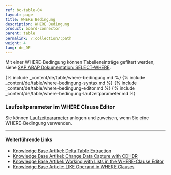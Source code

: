 ```yaml
---
ref: bc-table-04
layout: page
title: WHERE Bedingung
description: WHERE Bedingung
product: board-connector
parent: table
permalink: /:collection/:path
weight: 4
lang: de_DE
---
```

Mit einer WHERE-Bedingung können Tabelleneinträge gefiltert werden, siehe [SAP ABAP Dokumentation: SELECT-WHERE](https://help.sap.com/doc/abapdocu_750_index_htm/7.50/de-de/abapwhere.htm).


{% include _content/de/table/where-bedingung.md  %}
{% include _content/de/table/where-bedingung-syntax.md  %}
{% include _content/de/table/where-bedingung-editor.md  %}
{% include _content/de/table/where-bedingung-laufzeitparameter.md  %}

### Laufzeitparameter im WHERE Clause Editor
Sie können [Laufzeitparameter](./edit-runtime-parameters) anlegen und zuweisen, wenn Sie eine WHERE-Bedingung verwenden.

**** 
#### Weiterführende Links

- [Knowledge Base Artikel: Delta Table Extraction](https://kb.theobald-software.com/tables/delta-table-extraction)
- [Knowledge Base Artikel: Change Data Capture with CDHDR](https://kb.theobald-software.com/tables/change-data-capture-with-cdhdr)
- [Knowledge Base Artikel: Working with Lists in the WHERE-Clause Editor](https://kb.theobald-software.com/tables/where-clause-editor-lists)
- [Knowledge Base Article: LIKE Operand in WHERE Clauses](https://kb.theobald-software.com/tables/working-with-like-operand-where-clause)